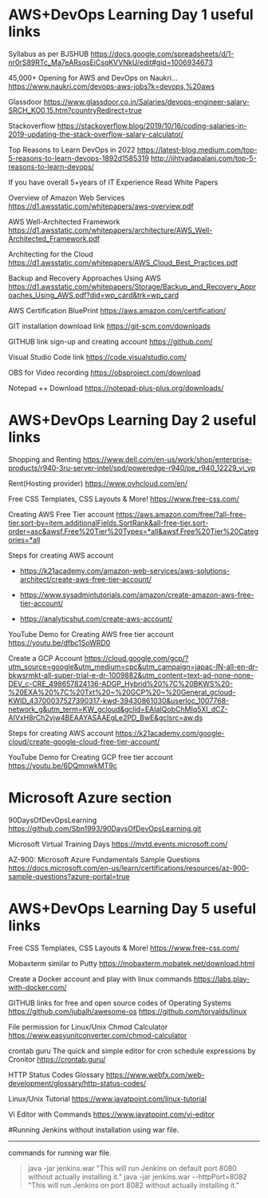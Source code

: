 # AWS+DevOps Learning Day 1 useful links

Syllabus as per BJSHUB
https://docs.google.com/spreadsheets/d/1-nr0rS89RTc_Ma7eARsqsEiCsqKVVNkU/edit#gid=1006934673

45,000+ Opening for AWS and DevOps on Naukri...
https://www.naukri.com/devops-aws-jobs?k=devops,%20aws

Glassdoor
https://www.glassdoor.co.in/Salaries/devops-engineer-salary-SRCH_KO0,15.htm?countryRedirect=true

Stackoverflow
https://stackoverflow.blog/2019/10/16/coding-salaries-in-2019-updating-the-stack-overflow-salary-calculator/

Top Reasons to Learn DevOps in 2022
https://latest-blog.medium.com/top-5-reasons-to-learn-devops-1892d1585319
http://iihtvadapalani.com/top-5-reasons-to-learn-devops/

If you have overall 5+years of IT Experience Read White Papers

Overview of Amazon Web Services
https://d1.awsstatic.com/whitepapers/aws-overview.pdf

AWS Well-Architected Framework
https://d1.awsstatic.com/whitepapers/architecture/AWS_Well-Architected_Framework.pdf

Architecting for the Cloud
https://d1.awsstatic.com/whitepapers/AWS_Cloud_Best_Practices.pdf

Backup and Recovery Approaches Using AWS
https://d1.awsstatic.com/whitepapers/Storage/Backup_and_Recovery_Approaches_Using_AWS.pdf?did=wp_card&trk=wp_card

AWS Certification BluePrint
https://aws.amazon.com/certification/

GIT installation download link
https://git-scm.com/downloads

GITHUB link sign-up and creating account
https://github.com/

Visual Studio Code link
https://code.visualstudio.com/

OBS for Video recording
https://obsproject.com/download

Notepad ++ Download 
https://notepad-plus-plus.org/downloads/


# AWS+DevOps Learning Day 2 useful links

Shopping and Renting
https://www.dell.com/en-us/work/shop/enterprise-products/r940-3ru-server-intel/spd/poweredge-r940/pe_r940_12229_vi_vp

Rent(Hosting provider)
https://www.ovhcloud.com/en/

Free CSS Templates, CSS Layouts & More!
https://www.free-css.com/

Creating AWS Free Tier account
https://aws.amazon.com/free/?all-free-tier.sort-by=item.additionalFields.SortRank&all-free-tier.sort-order=asc&awsf.Free%20Tier%20Types=*all&awsf.Free%20Tier%20Categories=*all

Steps for creating AWS account
* https://k21academy.com/amazon-web-services/aws-solutions-architect/create-aws-free-tier-account/

* https://www.sysadmintutorials.com/amazon/create-amazon-aws-free-tier-account/

* https://analyticshut.com/create-aws-account/

YouTube Demo for Creating AWS free tier account
https://youtu.be/dfbc1SoWRD0

Create a GCP Account
https://cloud.google.com/gcp/?utm_source=google&utm_medium=cpc&utm_campaign=japac-IN-all-en-dr-bkwsrmkt-all-super-trial-e-dr-1009882&utm_content=text-ad-none-none-DEV_c-CRE_498657824136-ADGP_Hybrid%20%7C%20BKWS%20-%20EXA%20%7C%20Txt%20~%20GCP%20~%20General_gcloud-KWID_43700037527390317-kwd-39430861030&userloc_1007768-network_g&utm_term=KW_gcloud&gclid=EAIaIQobChMIq5XI_dCZ-AIVxH8rCh2vjw4BEAAYASAAEgLe2PD_BwE&gclsrc=aw.ds

Steps for creating AWS account
https://k21academy.com/google-cloud/create-google-cloud-free-tier-account/

YouTube Demo for Creating GCP free tier account
https://youtu.be/6DQmnwkMT9c

# Microsoft Azure section
90DaysOfDevOpsLearning
https://github.com/Sbn1993/90DaysOfDevOpsLearning.git

Microsoft Virtual Training Days
https://mvtd.events.microsoft.com/

AZ-900: Microsoft Azure Fundamentals Sample Questions
https://docs.microsoft.com/en-us/learn/certifications/resources/az-900-sample-questions?azure-portal=true

# AWS+DevOps Learning Day 5 useful links

Free CSS Templates, CSS Layouts & More!
https://www.free-css.com/

Mobaxterm similar to Putty
https://mobaxterm.mobatek.net/download.html

Create a Docker account and play with linux commands
https://labs.play-with-docker.com/


GITHUB links for free and open source codes of Operating Systems
https://github.com/jubalh/awesome-os
https://github.com/torvalds/linux

File permission for Linux/Unix
Chmod Calculator
https://www.easyunitconverter.com/chmod-calculator

crontab guru
The quick and simple editor for cron schedule expressions by Cronitor
https://crontab.guru/

HTTP Status Codes Glossary
https://www.webfx.com/web-development/glossary/http-status-codes/

Linux/Unix Tutorial
https://www.javatpoint.com/linux-tutorial

Vi Editor with Commands
https://www.javatpoint.com/vi-editor
 
#Running Jenkins without installation using war file.
*****************************************************
commands for running war file.
>java -jar jenkins.war                   "This will run Jenkins on default port 8080 without actually installing it."
>java -jar jenkins.war --httpPort=8082   "This will run Jenkins on port 8082 without actually installing it."
